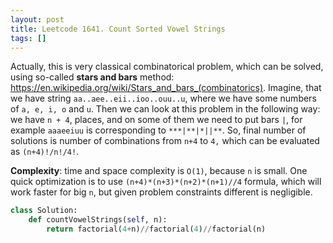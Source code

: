 ```yaml
---
layout: post
title: Leetcode 1641. Count Sorted Vowel Strings
tags: []
---
```


Actually, this is very classical combinatorical problem, which can be solved, using so-called **stars and bars** method: https://en.wikipedia.org/wiki/Stars_and_bars_(combinatorics). Imagine, that we have string `aa..aee..eii..ioo..ouu..u`, where we have some numbers of `a, e, i, o` and `u`. Then we can look at this problem in the following way: we have `n + 4`, places, and on some of them we need to put bars `|`, for example `aaaeeiuu` is corresponding to `***|**|*||**`. So, final number of solutions is number of combinations from `n+4` to `4,` which can be evaluated as `(n+4)!/n!/4!`.

**Complexity**: time and space complexity is `O(1)`, because `n` is small. One quick optimization is to use `(n+4)*(n+3)*(n+2)*(n+1)//4` formula, which will work faster for big `n`, but given problem constraints different is negligible.

```python
class Solution:
    def countVowelStrings(self, n):
        return factorial(4+n)//factorial(4)//factorial(n)
```
